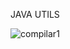 JAVA UTILS


![compilar1](https://user-images.githubusercontent.com/107498443/181080593-86155d84-0f78-496a-bdce-e7b77646601b.png)
























